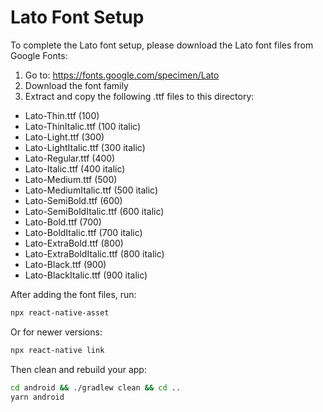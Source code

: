 # Lato Font Setup

To complete the Lato font setup, please download the Lato font files from Google Fonts:

1. Go to: https://fonts.google.com/specimen/Lato
2. Download the font family
3. Extract and copy the following .ttf files to this directory:

- Lato-Thin.ttf (100)
- Lato-ThinItalic.ttf (100 italic)
- Lato-Light.ttf (300)
- Lato-LightItalic.ttf (300 italic)
- Lato-Regular.ttf (400)
- Lato-Italic.ttf (400 italic)
- Lato-Medium.ttf (500)
- Lato-MediumItalic.ttf (500 italic)
- Lato-SemiBold.ttf (600)
- Lato-SemiBoldItalic.ttf (600 italic)
- Lato-Bold.ttf (700)
- Lato-BoldItalic.ttf (700 italic)
- Lato-ExtraBold.ttf (800)
- Lato-ExtraBoldItalic.ttf (800 italic)
- Lato-Black.ttf (900)
- Lato-BlackItalic.ttf (900 italic)

After adding the font files, run:
```bash
npx react-native-asset
```

Or for newer versions:
```bash
npx react-native link
```

Then clean and rebuild your app:
```bash
cd android && ./gradlew clean && cd ..
yarn android
```
